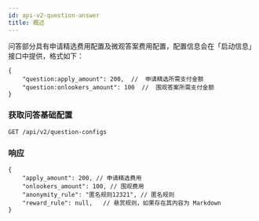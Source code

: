 ```yaml
---
id: api-v2-question-answer
title: 概述
---
```


问答部分具有申请精选费用配置及微观答案费用配置，配置信息会在「启动信息」接口中提供，格式如下：

```json5
{
    "question:apply_amount": 200,  //  申请精选所需支付金额
    "question:onlookers_amount": 100  //  围观答案所需支付金额
}
```

### 获取问答基础配置

```
GET /api/v2/question-configs
```

### 响应

```json5
{
    "apply_amount": 200, // 申请精选费用
    "onlookers_amount": 100, // 围观费用
    "anonymity_rule": "匿名规则12321", // 匿名规则
    "reward_rule": null,   // 悬赏规则，如果存在其内容为 Markdown
}
```
